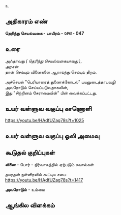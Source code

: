 உ


## அதிகாரம் எண்

**தெரிந்து செயல்வகை - பாயிரம் - ௦௪௭ - 047**

## உரை

அஃதாவது _( தெரிந்து செயல்வகையாவது )_,  
அரசன்  
தான் செய்யும் வினைகளை ஆராய்ந்து செய்யும் திறம்.  

அச்செயல் "பெரியாரைத் துணைக்கோடல்" பயனுடைத்தாயவழி  
அவரோடும் செய்யப்படுவதாகலின்,   
இது "சிற்றினம் சேராமையின்" பின் வைக்கப்பட்டது.

## உயர் வள்ளுவ வகுப்பு காணொளி

https://youtu.be/HAdfUZag78s?t=1025

## உயர் வள்ளுவ வகுப்பு ஒலி அமைவு 


## கூடுதல் குறிப்புகள்

**வினை** - போர் - நிர்வாகத்தில் ஏற்படும் சவால்கள்   

தயரதன் நள்ளிரவில் கூட்டிய சபை     
https://youtu.be/HAdfUZag78s?t=1417

**அவரோடும்**  - உம்மை

## ஆங்கில விளக்கம்

